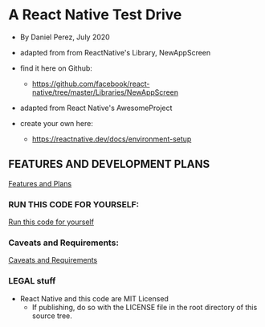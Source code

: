 # A React Native Test Drive
- By Daniel Perez, July 2020

- adapted from from ReactNative's Library, NewAppScreen

- find it here on Github:
  - https://github.com/facebook/react-native/tree/master/Libraries/NewAppScreen

- adapted from React Native's AwesomeProject

- create your own here:  
  - https://reactnative.dev/docs/environment-setup  

## FEATURES AND DEVELOPMENT PLANS
[Features and Plans](./about.md)

### RUN THIS CODE FOR YOURSELF:
[Run this code for yourself](./runThisCode.md)

### Caveats and Requirements:
[Caveats and Requirements](./caveats.md)

### LEGAL stuff
  - React Native and this code are MIT Licensed
    - If publishing, do so with the LICENSE file in the root directory of this source tree.
